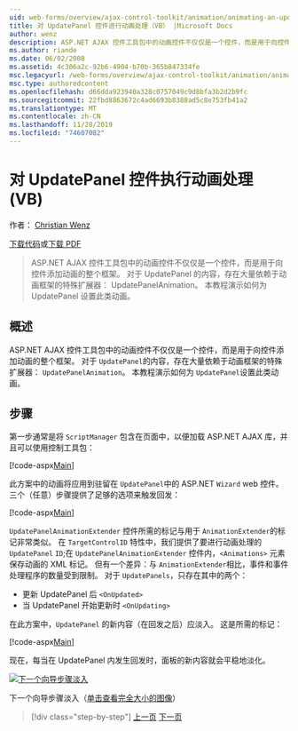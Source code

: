 ```yaml
---
uid: web-forms/overview/ajax-control-toolkit/animation/animating-an-updatepanel-control-vb
title: 对 UpdatePanel 控件进行动画处理（VB） |Microsoft Docs
author: wenz
description: ASP.NET AJAX 控件工具包中的动画控件不仅仅是一个控件，而是用于向控件添加动画的整个框架。 有关 ... 的内容
ms.author: riande
ms.date: 06/02/2008
ms.assetid: 4c306a2c-92b6-4904-b70b-365b847334fe
msc.legacyurl: /web-forms/overview/ajax-control-toolkit/animation/animating-an-updatepanel-control-vb
msc.type: authoredcontent
ms.openlocfilehash: d66dda923940a328c0757049c9d8bfa3b2d2b9fc
ms.sourcegitcommit: 22fbd8863672c4ad6693b8388ad5c8e753fb41a2
ms.translationtype: MT
ms.contentlocale: zh-CN
ms.lasthandoff: 11/28/2019
ms.locfileid: "74607082"
---
```

# <a name="animating-an-updatepanel-control-vb"></a>对 UpdatePanel 控件执行动画处理 (VB)

作者： [Christian Wenz](https://github.com/wenz)

[下载代码](https://download.microsoft.com/download/9/3/f/93f8daea-bebd-4821-833b-95205389c7d0/UpdatePanelAnimation1.vb.zip)或[下载 PDF](https://download.microsoft.com/download/b/6/a/b6ae89ee-df69-4c87-9bfb-ad1eb2b23373/updatepanelanimation1VB.pdf)

> ASP.NET AJAX 控件工具包中的动画控件不仅仅是一个控件，而是用于向控件添加动画的整个框架。 对于 UpdatePanel 的内容，存在大量依赖于动画框架的特殊扩展器： UpdatePanelAnimation。 本教程演示如何为 UpdatePanel 设置此类动画。

## <a name="overview"></a>概述

ASP.NET AJAX 控件工具包中的动画控件不仅仅是一个控件，而是用于向控件添加动画的整个框架。 对于 `UpdatePanel`的内容，存在大量依赖于动画框架的特殊扩展器： `UpdatePanelAnimation`。 本教程演示如何为 `UpdatePanel`设置此类动画。

## <a name="steps"></a>步骤

第一步通常是将 `ScriptManager` 包含在页面中，以便加载 ASP.NET AJAX 库，并且可以使用控制工具包：

[!code-aspx[Main](animating-an-updatepanel-control-vb/samples/sample1.aspx)]

此方案中的动画将应用到驻留在 `UpdatePanel`中的 ASP.NET `Wizard` web 控件。 三个（任意）步骤提供了足够的选项来触发回发：

[!code-aspx[Main](animating-an-updatepanel-control-vb/samples/sample2.aspx)]

`UpdatePanelAnimationExtender` 控件所需的标记与用于 `AnimationExtender`的标记非常类似。 在 `TargetControlID` 特性中，我们提供了要进行动画处理的 `UpdatePanel` `ID`;在 `UpdatePanelAnimationExtender` 控件内，`<Animations>` 元素保存动画的 XML 标记。 但有一个差异：与 `AnimationExtender`相比，事件和事件处理程序的数量受到限制。 对于 `UpdatePanels`，只存在其中的两个：

- 更新 UpdatePanel 后 `<OnUpdated>`
- 当 UpdatePanel 开始更新时 `<OnUpdating>`

在此方案中，`UpdatePanel` 的新内容（在回发之后）应淡入。 这是所需的标记：

[!code-aspx[Main](animating-an-updatepanel-control-vb/samples/sample3.aspx)]

现在，每当在 UpdatePanel 内发生回发时，面板的新内容就会平稳地淡化。

[![下一个向导步骤淡入](animating-an-updatepanel-control-vb/_static/image2.png)](animating-an-updatepanel-control-vb/_static/image1.png)

下一个向导步骤淡入（[单击查看完全大小的图像](animating-an-updatepanel-control-vb/_static/image3.png)）

> [!div class="step-by-step"]
> [上一页](changing-an-animation-using-client-side-code-vb.md)
> [下一页](dynamically-controlling-updatepanel-animations-vb.md)
